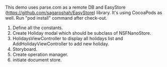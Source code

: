 This demo uses parse.com as a remote DB and EasyStore (https://github.com/sagarpshah/EasyStore) library.
It's using CocoaPods as well. Run "pod install" command after check-out.

1) Define all the constants.
2) Create Holiday modal which should be subclass of NSFNanoStore.
3) HolidaysViewController to display all holidays list and AddHolidayViewController to add new holiday.
4) Storyboard.
5) Create operation manager.
6) initiate document store.